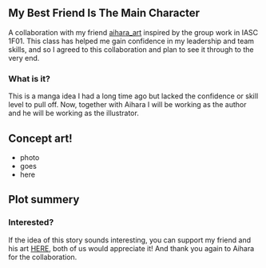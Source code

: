 ## My Best Friend Is The Main Character

A collaboration with my friend [aihara_art]( https://www.instagram.com/aihara_art/?hl=en) inspired by the group work in IASC 1F01. This class has helped me gain confidence in my leadership and team skills, and so I agreed to this collaboration and plan to see it through to the very end.

### What is it?

This is a manga idea I had a long time ago but lacked the confidence or skill level to pull off. Now, together with Aihara I will be working as the author and he will be working as the illustrator.
## Concept art! 
- photo
- goes
- here


## Plot summery

### Interested?
If the idea of this story sounds interesting, you can support my friend and his art [HERE]( https://www.patreon.com/AiharaDrinksTea), both of us would appreciate it! And thank you again to Aihara for the collaboration.
